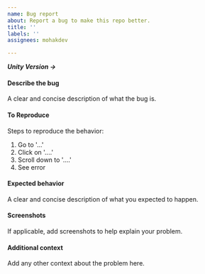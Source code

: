 ```yaml
---
name: Bug report
about: Report a bug to make this repo better.
title: ''
labels: ''
assignees: mohakdev

---
```


***Unity Version ->***
#### Describe the bug
A clear and concise description of what the bug is.
#### To Reproduce
Steps to reproduce the behavior:
1. Go to '...'
2. Click on '....'
3. Scroll down to '....'
4. See error

#### Expected behavior
A clear and concise description of what you expected to happen.

#### Screenshots
If applicable, add screenshots to help explain your problem.

#### Additional context
Add any other context about the problem here.
